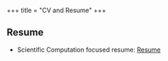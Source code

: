 +++
title = "CV and Resume"
+++

## Resume

- Scientific Computation focused resume: [Resume](/pdf/Shah_Saad_Alam_CV___Scientific_Computation.pdf)


